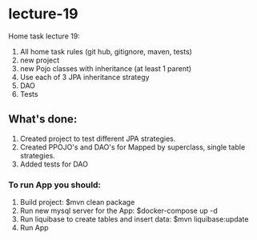 <h1>lecture-19</h1>

<p>Home task lecture 19:</p>
<ol>
<li>All home task rules (git hub, gitignore, maven, tests)</li>
<li>new project</li>
<li>new Pojo classes with inheritance (at least 1 parent)</li>
<li>Use each of 3 JPA inheritance strategy</li>
<li>DAO</li>
<li>Tests</li>
</ol>


<h2>What's done:</h2>
<ol>
<li>Created project to test different JPA strategies.</li>
<li>Created PPOJO's and DAO's for Mapped by superclass, single table strategies.</li>
<li>Added tests for DAO</li>
</ol>

<h3>To run App you should:</h3>
<ol>
<li>Build project: $mvn clean package</li>
<li>Run new mysql server for the App: $docker-compose up -d</li>
<li>Run liquibase to create tables and insert data: $mvn liquibase:update</li>
<li>Run App</li>
</ol>